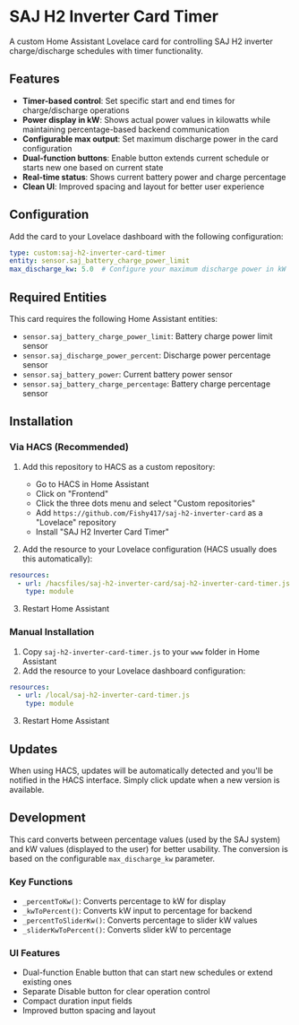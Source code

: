 # SAJ H2 Inverter Card Timer

A custom Home Assistant Lovelace card for controlling SAJ H2 inverter charge/discharge schedules with timer functionality.

## Features

- **Timer-based control**: Set specific start and end times for charge/discharge operations
- **Power display in kW**: Shows actual power values in kilowatts while maintaining percentage-based backend communication
- **Configurable max output**: Set maximum discharge power in the card configuration
- **Dual-function buttons**: Enable button extends current schedule or starts new one based on current state
- **Real-time status**: Shows current battery power and charge percentage
- **Clean UI**: Improved spacing and layout for better user experience

## Configuration

Add the card to your Lovelace dashboard with the following configuration:

```yaml
type: custom:saj-h2-inverter-card-timer
entity: sensor.saj_battery_charge_power_limit
max_discharge_kw: 5.0  # Configure your maximum discharge power in kW
```

## Required Entities

This card requires the following Home Assistant entities:
- `sensor.saj_battery_charge_power_limit`: Battery charge power limit sensor
- `sensor.saj_discharge_power_percent`: Discharge power percentage sensor
- `sensor.saj_battery_power`: Current battery power sensor
- `sensor.saj_battery_charge_percentage`: Battery charge percentage sensor

## Installation

### Via HACS (Recommended)

1. Add this repository to HACS as a custom repository:
   - Go to HACS in Home Assistant
   - Click on "Frontend"
   - Click the three dots menu and select "Custom repositories"
   - Add `https://github.com/Fishy417/saj-h2-inverter-card` as a "Lovelace" repository
   - Install "SAJ H2 Inverter Card Timer"

2. Add the resource to your Lovelace configuration (HACS usually does this automatically):

```yaml
resources:
  - url: /hacsfiles/saj-h2-inverter-card/saj-h2-inverter-card-timer.js
    type: module
```

3. Restart Home Assistant

### Manual Installation

1. Copy `saj-h2-inverter-card-timer.js` to your `www` folder in Home Assistant
2. Add the resource to your Lovelace dashboard configuration:

```yaml
resources:
  - url: /local/saj-h2-inverter-card-timer.js
    type: module
```

3. Restart Home Assistant

## Updates

When using HACS, updates will be automatically detected and you'll be notified in the HACS interface. Simply click update when a new version is available.

## Development

This card converts between percentage values (used by the SAJ system) and kW values (displayed to the user) for better usability. The conversion is based on the configurable `max_discharge_kw` parameter.

### Key Functions

- `_percentToKw()`: Converts percentage to kW for display
- `_kwToPercent()`: Converts kW input to percentage for backend
- `_percentToSliderKw()`: Converts percentage to slider kW values
- `_sliderKwToPercent()`: Converts slider kW to percentage

### UI Features

- Dual-function Enable button that can start new schedules or extend existing ones
- Separate Disable button for clear operation control
- Compact duration input fields
- Improved button spacing and layout